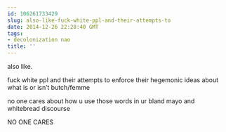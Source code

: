 ```yaml
---
id: 106261733429
slug: also-like-fuck-white-ppl-and-their-attempts-to
date: 2014-12-26 22:28:40 GMT
tags:
- decolonization nao
title: ''
---
```

<p>also like.</p>

<p>fuck white ppl and their attempts to enforce their hegemonic ideas about what is or isn&#8217;t butch/femme</p>

<p>no one cares about how u use those words in ur bland mayo and whitebread discourse</p>

<p>NO ONE CARES</p>